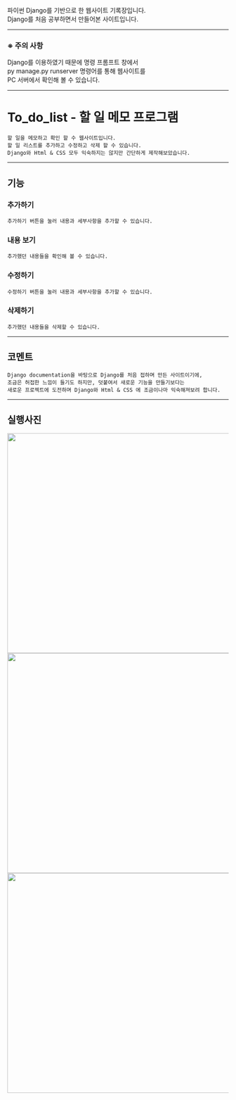 파이썬 Django를 기반으로 한 웹사이트 기록장입니다.   
Django를 처음 공부하면서 만들어본 사이트입니다.   
***
### ※ 주의 사항   
Django를 이용하였기 때문에 명령 프롬프트 창에서    
py manage.py runserver 명령어를 통해 웹사이트를   
PC 서버에서 확인해 볼 수 있습니다.   
***

# To_do_list - 할 일 메모 프로그램
    할 일을 메모하고 확인 할 수 웹사이트입니다.   
    할 일 리스트를 추가하고 수정하고 삭제 할 수 있습니다.   
    Django와 Html & CSS 모두 익숙하지는 않지만 간단하게 제작해보았습니다.   
***   
##  기능
### 추가하기
    추가하기 버튼을 눌러 내용과 세부사항을 추가할 수 있습니다.   
### 내용 보기
    추가했던 내용들을 확인해 볼 수 있습니다.   
### 수정하기
    수정하기 버튼을 눌러 내용과 세부사항을 추가할 수 있습니다.   
### 삭제하기
    추가했던 내용들을 삭제할 수 있습니다.   
***
## 코멘트
    Django documentation을 바탕으로 Django를 처음 접하며 만든 사이트이기에,   
    조금은 허접한 느낌이 들기도 하지만, 덧붙여서 새로운 기능을 만들기보다는   
    새로운 프로젝트에 도전하며 Django와 Html & CSS 에 조금이나마 익숙해져보려 합니다.   
***
## 실행사진
<img src="https://github.com/Dezeli/ToDoList/assets/142760384/57287ed5-ff70-4a00-b613-d456f3069c83"  width="900" height="500">
<img src="https://github.com/Dezeli/ToDoList/assets/142760384/5436c7ab-55f0-4cb4-bfef-fec9ab1cea4a"  width="900" height="500">
<img src="https://github.com/Dezeli/ToDoList/assets/142760384/c49b37fe-be36-4dbc-bcc4-03b807ea76d9"  width="900" height="500">
